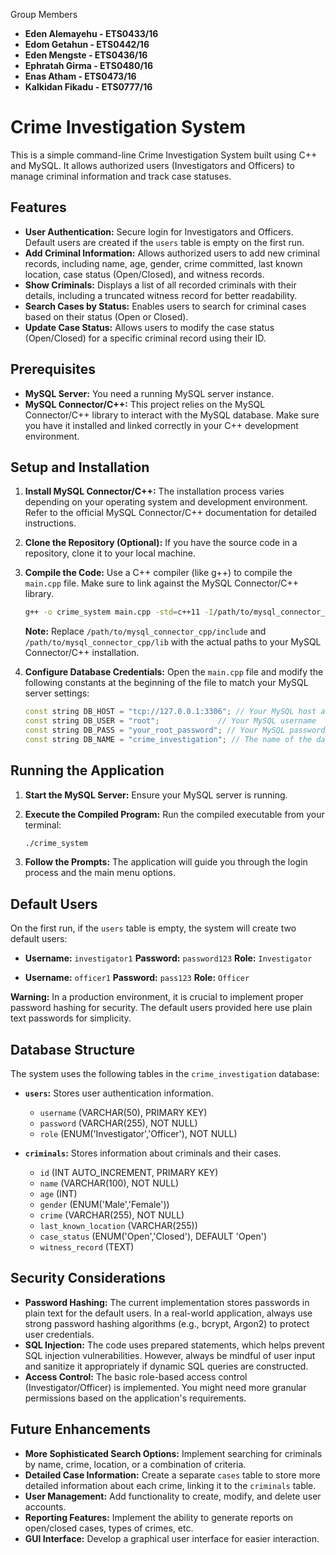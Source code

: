 Group Members
* **Eden Alemayehu - ETS0433/16**
* **Edom Getahun  - ETS0442/16**
* **Eden Mengste - ETS0436/16**
* **Ephratah Girma - ETS0480/16**
* **Enas Atham - ETS0473/16**
* **Kalkidan Fikadu - ETS0777/16**
  
# Crime Investigation System

This is a simple command-line Crime Investigation System built using C++ and MySQL. It allows authorized users (Investigators and Officers) to manage criminal information and track case statuses.

## Features

* **User Authentication:** Secure login for Investigators and Officers. Default users are created if the `users` table is empty on the first run.
* **Add Criminal Information:** Allows authorized users to add new criminal records, including name, age, gender, crime committed, last known location, case status (Open/Closed), and witness records.
* **Show Criminals:** Displays a list of all recorded criminals with their details, including a truncated witness record for better readability.
* **Search Cases by Status:** Enables users to search for criminal cases based on their status (Open or Closed).
* **Update Case Status:** Allows users to modify the case status (Open/Closed) for a specific criminal record using their ID.
## Prerequisites

* **MySQL Server:** You need a running MySQL server instance.
* **MySQL Connector/C++:** This project relies on the MySQL Connector/C++ library to interact with the MySQL database. Make sure you have it installed and linked correctly in your C++ development environment.

## Setup and Installation

1.  **Install MySQL Connector/C++:** The installation process varies depending on your operating system and development environment. Refer to the official MySQL Connector/C++ documentation for detailed instructions.

2.  **Clone the Repository (Optional):** If you have the source code in a repository, clone it to your local machine.

3.  **Compile the Code:** Use a C++ compiler (like g++) to compile the `main.cpp` file. Make sure to link against the MySQL Connector/C++ library.

    ```bash
    g++ -o crime_system main.cpp -std=c++11 -I/path/to/mysql_connector_cpp/include -L/path/to/mysql_connector_cpp/lib -lmysqlcppconn
    ```

    **Note:** Replace `/path/to/mysql_connector_cpp/include` and `/path/to/mysql_connector_cpp/lib` with the actual paths to your MySQL Connector/C++ installation.

4.  **Configure Database Credentials:** Open the `main.cpp` file and modify the following constants at the beginning of the file to match your MySQL server settings:

    ```cpp
    const string DB_HOST = "tcp://127.0.0.1:3306"; // Your MySQL host and port
    const string DB_USER = "root";             // Your MySQL username
    const string DB_PASS = "your_root_password"; // Your MySQL password
    const string DB_NAME = "crime_investigation"; // The name of the database
    ```
## Running the Application

1.  **Start the MySQL Server:** Ensure your MySQL server is running.

2.  **Execute the Compiled Program:** Run the compiled executable from your terminal:

    ```bash
    ./crime_system
    ```

3.  **Follow the Prompts:** The application will guide you through the login process and the main menu options.

## Default Users

On the first run, if the `users` table is empty, the system will create two default users:

* **Username:** `investigator1`
    **Password:** `password123`
    **Role:** `Investigator`

* **Username:** `officer1`
    **Password:** `pass123`
    **Role:** `Officer`

**Warning:** In a production environment, it is crucial to implement proper password hashing for security. The default users provided here use plain text passwords for simplicity.

## Database Structure

The system uses the following tables in the `crime_investigation` database:

* **`users`:** Stores user authentication information.
    * `username` (VARCHAR(50), PRIMARY KEY)
    * `password` (VARCHAR(255), NOT NULL)
    * `role` (ENUM('Investigator','Officer'), NOT NULL)

* **`criminals`:** Stores information about criminals and their cases.
    * `id` (INT AUTO_INCREMENT, PRIMARY KEY)
    * `name` (VARCHAR(100), NOT NULL)
    * `age` (INT)
    * `gender` (ENUM('Male','Female'))
    * `crime` (VARCHAR(255), NOT NULL)
    * `last_known_location` (VARCHAR(255))
    * `case_status` (ENUM('Open','Closed'), DEFAULT 'Open')
    * `witness_record` (TEXT)

## Security Considerations

* **Password Hashing:** The current implementation stores passwords in plain text for the default users. In a real-world application, always use strong password hashing algorithms (e.g., bcrypt, Argon2) to protect user credentials.
* **SQL Injection:** The code uses prepared statements, which helps prevent SQL injection vulnerabilities. However, always be mindful of user input and sanitize it appropriately if dynamic SQL queries are constructed.
* **Access Control:** The basic role-based access control (Investigator/Officer) is implemented. You might need more granular permissions based on the application's requirements.

## Future Enhancements

* **More Sophisticated Search Options:** Implement searching for criminals by name, crime, location, or a combination of criteria.
* **Detailed Case Information:** Create a separate `cases` table to store more detailed information about each crime, linking it to the `criminals` table.
* **User Management:** Add functionality to create, modify, and delete user accounts.
* **Reporting Features:** Implement the ability to generate reports on open/closed cases, types of crimes, etc.
* **GUI Interface:** Develop a graphical user interface for easier interaction.    




